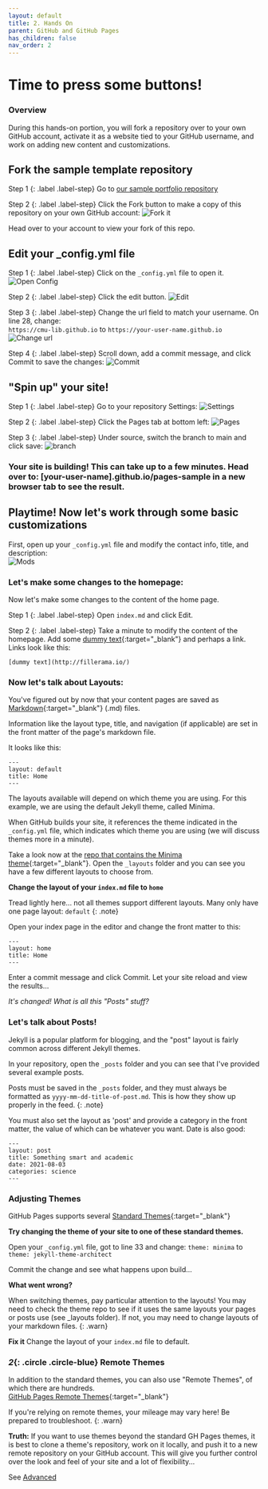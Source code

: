 ```yaml
---
layout: default
title: 2. Hands On
parent: GitHub and GitHub Pages
has_children: false
nav_order: 2
---
```


# Time to press some buttons!  

### Overview  
During this hands-on portion, you will fork a repository over to your own GitHub account, activate it as a website tied to your GitHub username, and work on adding new content and customizations.

## Fork the sample template repository  

Step 1
{: .label .label-step}
Go to [our sample portfolio repository](https://github.com/cmu-lib/portfolio)

Step 2
{: .label .label-step}
Click the Fork button to make a copy of this repository on your own GitHub account:
![Fork it](../content/img/pages1.png)

Head over to your account to view your fork of this repo.  

## Edit your _config.yml file  

Step 1
{: .label .label-step}
Click on the `_config.yml` file to open it.  
![Open Config](../content/img/pages2.png)


Step 2
{: .label .label-step}
Click the edit button.
![Edit](../content/img/pages3.png)

Step 3
{: .label .label-step}
Change the url field to match your username. On line 28, change:  
`https://cmu-lib.github.io` to `https://your-user-name.github.io`
![Change url](../content/img/pages4.png)  

Step 4
{: .label .label-step}
Scroll down, add a commit message, and click Commit to save the changes:
![Commit](../content/img/pages5.png)  


## "Spin up" your site!

Step 1
{: .label .label-step}
Go to your repository Settings:
![Settings](../content/img/pages6.png)

Step 2
{: .label .label-step}
Click the Pages tab at bottom left:
![Pages](../content/img/pages7.png)

Step 3
{: .label .label-step}
Under source, switch the branch to main and click save:
![branch](../content/img/pages8.png)

### Your site is building! This can take up to a few minutes. Head over to: [your-user-name].github.io/pages-sample in a new browser tab to see the result.

## Playtime! Now let's work through some basic customizations

First, open up your `_config.yml` file and modify the contact info, title, and description:   
![Mods](../content/img/pages9.png)

### Let's make some changes to the homepage:
Now let's make some changes to the content of the home page.

Step 1
{: .label .label-step}
Open `index.md` and click Edit.

Step 2
{: .label .label-step}
Take a minute to modify the content of the homepage. Add some [dummy text](http://fillerama.io/){:target="_blank"} and perhaps a link. Links look like this:
```
[dummy text](http://fillerama.io/)
```

### Now let's talk about Layouts:
You've figured out by now that your content pages are saved as [Markdown](https://www.markdownguide.org/cheat-sheet/){:target="_blank"} (.md) files.  

Information like the layout type, title, and navigation (if applicable) are set in the front matter of the page's markdown file.

It looks like this:
```
---
layout: default
title: Home
---
```  
The layouts available will depend on which theme you are using. For this example, we are using the default Jekyll theme, called Minima.

When GitHub builds your site, it references the theme indicated in the `_config.yml` file, which indicates which theme you are using (we will discuss themes more in a minute).

Take a look now at the [repo that contains the Minima theme](https://github.com/jekyll/minima){:target="_blank"}. Open the `_layouts` folder and you can see you have a few different layouts to choose from.

**Change the layout of your `index.md` file to `home`**  

Tread lightly here... not all themes support different layouts. Many only have one page layout: `default`
{: .note}

Open your index page in the editor and change the front matter to this:
```
---
layout: home
title: Home
---
```
Enter a commit message and click Commit. Let your site reload and view the results...

*It's changed! What is all this "Posts" stuff?*  


### Let's talk about Posts!  

Jekyll is a popular platform for blogging, and the "post" layout is fairly common across different Jekyll themes.  

In your repository, open the `_posts` folder and you can see that I've provided several example posts.  

Posts must be saved in the `_posts` folder, and they must always be formatted as `yyyy-mm-dd-title-of-post.md`. This is how they show up properly in the feed.
{: .note}

You must also set the layout as 'post' and provide a category in the front matter, the value of which can be whatever you want. Date is also good:
```
---
layout: post
title: Something smart and academic
date: 2021-08-03
categories: science
---
```

### Adjusting Themes  

GitHub Pages supports several [Standard Themes](https://pages.github.com/themes/){:target="_blank"}

**Try changing the theme of your site to one of these standard themes.**

Open your `_config.yml` file, got to line 33 and change:
`theme: minima` to `theme: jekyll-theme-architect`

Commit the change and see what happens upon build...  

**What went wrong?**

When switching themes, pay particular attention to the layouts! You may need to check the theme repo to see if it uses the same layouts your pages or posts use (see _layouts folder). If not, you may need to change layouts of your markdown files.
{: .warn}

**Fix it** Change the layout of your `index.md` file to default.


### *2*{: .circle .circle-blue} Remote Themes  

In addition to the standard themes, you can also use "Remote Themes", of which there are hundreds.  
[GitHub Pages Remote Themes](https://github.com/topics/jekyll-theme){:target="_blank"}  

If you're relying on remote themes, your mileage may vary here! Be prepared to troubleshoot.
{: .warn}  

**Truth:** If you want to use themes beyond the standard GH Pages themes, it is best to clone a theme's repository, work on it locally, and push it to a new remote repository on your GitHub account. This will give you further control over the look and feel of your site and a lot of flexibility...

See [Advanced](../GH_Pages_Materials/GH-Pages-Advanced)
